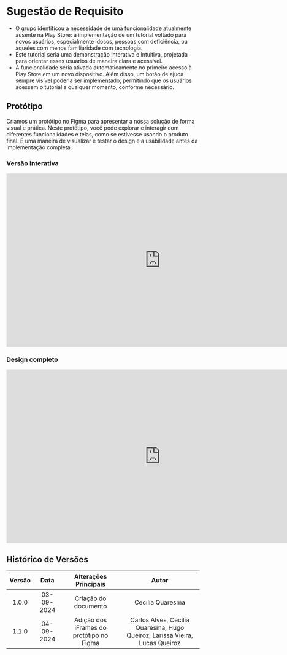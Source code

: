 # Sugestão de Requisito

- O grupo identificou a necessidade de uma funcionalidade atualmente ausente na Play Store: a implementação de um tutorial voltado para novos usuários, especialmente idosos, pessoas com deficiência, ou aqueles com menos familiaridade com tecnologia.
- Este tutorial seria uma demonstração interativa e intuitiva, projetada para orientar esses usuários de maneira clara e acessível.
- A funcionalidade seria ativada automaticamente no primeiro acesso à Play Store em um novo dispositivo. Além disso, um botão de ajuda sempre visível poderia ser implementado, permitindo que os usuários acessem o tutorial a qualquer momento, conforme necessário.

## Protótipo

Criamos um protótipo no Figma para apresentar a nossa solução de forma visual e prática. Neste protótipo, você pode explorar e interagir com diferentes funcionalidades e telas, como se estivesse usando o produto final. É uma maneira de visualizar e testar o design e a usabilidade antes da implementação completa.

### Versão Interativa


<iframe style="border: 1px solid rgba(0, 0, 0, 0.1);" width="800" height="450" src="https://www.figma.com/embed?embed_host=share&url=https%3A%2F%2Fwww.figma.com%2Fproto%2FoF4EOYgA4bGHM4ggfSu2Fp%2FPrototipo---Play-Store%3Fnode-id%3D12-2%26node-type%3DCANVAS%26t%3DPK36GljUohuuaR5z-1%26scaling%3Dscale-down%26content-scaling%3Dfixed%26page-id%3D0%253A1%26starting-point-node-id%3D12%253A2" allowfullscreen></iframe>


### Design completo


<iframe style="border: 1px solid rgba(0, 0, 0, 0.1);" width="800" height="450" src="https://www.figma.com/embed?embed_host=share&url=https%3A%2F%2Fwww.figma.com%2Fdesign%2FoF4EOYgA4bGHM4ggfSu2Fp%2FPrototipo---Play-Store%3Fnode-id%3D0-1%26t%3DejELlIQ9KI8ArHQZ-1" allowfullscreen></iframe>


## Histórico de Versões

| **Versão** | **Data**   | **Alterações Principais**                                                 | **Autor**                                      |
|:----------:|:----------:|:-------------------------------------------------------------------------:|:----------------------------------------------:|
| 1.0.0      | 03-09-2024 | Criação do documento | Cecília Quaresma |
| 1.1.0      | 04-09-2024 | Adição dos iFrames do protótipo no Figma | Carlos Alves, Cecília Quaresma, Hugo Queiroz, Larissa Vieira, Lucas Queiroz |